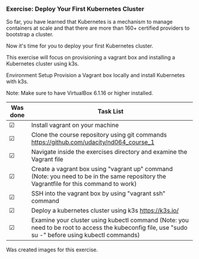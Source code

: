 ### Exercise: Deploy Your First Kubernetes Cluster

So far, you have learned that Kubernetes is a mechanism to manage containers at scale and that there are more than 160+ certified providers to bootstrap a cluster.

Now it's time for you to deploy your first Kubernetes cluster.

This exercise will focus on provisioning a vagrant box and installing a Kubernetes cluster using k3s.



Environment Setup
Provision a Vagrant box locally and install Kubernetes with k3s.

Note: Make sure to have VirtualBox 6.1.16 or higher installed.


Was done | Task List
--- | ---
&#9745; | Install vagrant on your machine
&#9745; | Clone the course repository using git commands https://github.com/udacity/nd064_course_1
&#9745; | Navigate inside the exercises directory and examine the Vagrant file
&#9745; | Create a vagrant box using "vagrant up" command (Note: you need to be in the same repository the Vagrantfile for this command to work)
&#9745; | SSH into the vagrant box by using "vagrant ssh" command
&#9745; | Deploy a kubernetes cluster using k3s https://k3s.io/
&#9745; | Examine your cluster using kubectl command (Note: you need to be root to access the kubeconfig file, use "sudo su -" before using kubectl commands)
 

Was created images for this exercise.

